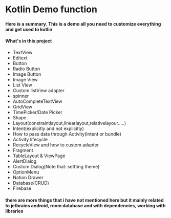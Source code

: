 # Kotlin Demo function 
#### Here is a summary. This is a demo all you need to customize everything and get used to kotlin
#### What's in this project
- TextView
- Editext
- Button
- Radio Button
- Image Button
- Image View
- List View
- Custom listView adapter
- spinner
- AutoCompleteTextView
- GridView
- TimePicker/Date Picker
- Shape
- Layout(constraintlayout,linearlayout,relativelayour.....)
- Intent(explicitly and not explicitly)
- How to pass data through Activity(Intent or bundle)
- Activity lifecycle
- RecycleView and how to custom adapter
- Fragment
- TableLayout & ViewPage
- AlertDialog
- Custom Dialog(Note that: settting theme)
- OptionMenu
- Nation Drawer
- Database(CRUD)
- Firebase
#### there are more things that i have not mentioned here but it mainly related to jetbrains android, room database and with dependencies, working with libraries
